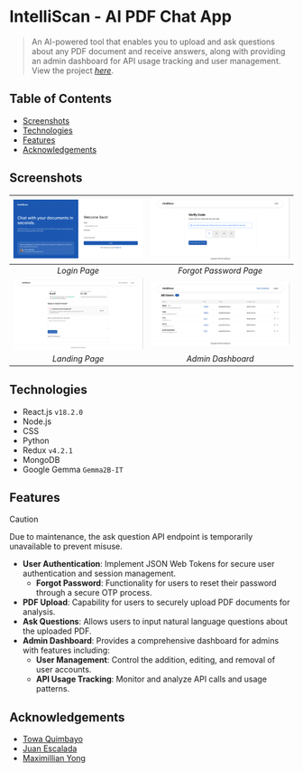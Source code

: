 # IntelliScan - AI PDF Chat App
> An AI-powered tool that enables you to upload and ask questions about any PDF document and receive answers, along with providing an admin dashboard for API usage tracking and user management.<br />
> View the project [_here_](https://intelliscan.towaquimbayo.com/).

## Table of Contents
* [Screenshots](#screenshots)
* [Technologies](#technologies)
* [Features](#features)
* [Acknowledgements](#acknowledgements)

## Screenshots
| ![Login Page](screenshots/login.png) | ![Forgot Password Page](screenshots/forgot_password.png) |
|:--:|:--:|
| _Login Page_ | _Forgot Password Page_ |
| ![Landing Page](screenshots/home.png) | ![Admin Dashboard](screenshots/admin_dashboard.png) |
| _Landing Page_ | _Admin Dashboard_ |

<!-- ![Login Page](screenshots/login.png)
_Login Page_

![Forgot Password Page](screenshots/forgot_password.png)
_Forgot Password Page_

![Landing Page](screenshots/home.png)
_Landing Page_

![Admin Dashboard](screenshots/admin_dashboard.png)
_Admin Dashboard_ -->

<!-- <figure>
    <img src="screenshots/login.png" alt="Login Page" />
    <figcaption>Login Page</figcaption>
</figure>

<figure>
    <img src="screenshots/forgot_password.png" alt="Forgot Password Page" />
    <figcaption>Forgot Password Page</figcaption>
</figure>

<figure>
    <img src="screenshots/home.png" alt="Landing Page" />
    <figcaption>Landing Page</figcaption>
</figure>

<figure>
    <img src="screenshots/admin_dashboard.png" alt="Admin Dashboard" />
    <figcaption>Admin Dashboard</figcaption>
</figure> -->

## Technologies
- React.js `v18.2.0`
- Node.js
- CSS
- Python
- Redux `v4.2.1`
- MongoDB
- Google Gemma `Gemma2B-IT`

## Features
> [!CAUTION]
> Due to maintenance, the ask question API endpoint is temporarily unavailable to prevent misuse.
> 
- __User Authentication__: Implement JSON Web Tokens for secure user authentication and session management.
  - __Forgot Password__: Functionality for users to reset their password through a secure OTP process.
- __PDF Upload__: Capability for users to securely upload PDF documents for analysis.
- __Ask Questions__: Allows users to input natural language questions about the uploaded PDF.
- __Admin Dashboard__: Provides a comprehensive dashboard for admins with features including:
  - __User Management__: Control the addition, editing, and removal of user accounts.
  - __API Usage Tracking__:  Monitor and analyze API calls and usage patterns.

## Acknowledgements
* [Towa Quimbayo](https://github.com/towaquimbayo)
* [Juan Escalada](https://github.com/jescalada/)
* [Maximillian Yong](https://github.com/MaximillianYong)

